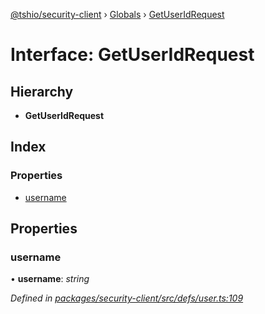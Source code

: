 [@tshio/security-client](../README.md) › [Globals](../globals.md) › [GetUserIdRequest](getuseridrequest.md)

# Interface: GetUserIdRequest

## Hierarchy

* **GetUserIdRequest**

## Index

### Properties

* [username](getuseridrequest.md#markdown-header-username)

## Properties

###  username

• **username**: *string*

*Defined in [packages/security-client/src/defs/user.ts:109](https://github.com/TheSoftwareHouse/rad-modules-tools/blob/22a789f/packages/security-client/src/defs/user.ts#L109)*
